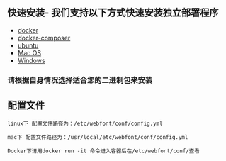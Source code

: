## 快速安装- 我们支持以下方式快速安装独立部署程序



- [docker](docker.html)
- [docker-composer](docker-composer.html "docker-composer")
- [ubuntu](ubuntu.html "ubuntu")
- [Mac OS](macos.html "Mac OS")
- [Windows](windows.html "Mac OS")
  
### 请根据自身情况选择适合您的二进制包来安装

## 配置文件
    linux下 配置文件路径为：/etc/webfont/conf/config.yml
    
    mac下 配置文件路径为：/usr/local/etc/webfont/conf/config.yml

    Docker下请用docker run -it 命令进入容器后在/etc/webfont/conf/查看
